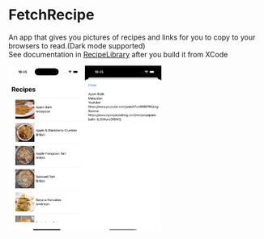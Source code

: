 # FetchRecipe
An app that gives you pictures of recipes and links for you to copy to your browsers to read.(Dark mode supported)<br>
See documentation in [RecipeLibrary](RecipeLibrary/Sources/RecipeLibrary/RecipeLibrary.docc) after you build it from XCode
<div style="display: flex; flex-direction: col;">
 <img class="img" src="RecipeLibrary/Sources/RecipeLibrary/RecipeLibrary.docc/Resources/List.png"  width=30% height=30% />
 <img class="img" src="RecipeLibrary/Sources/RecipeLibrary/RecipeLibrary.docc/Resources/Detail.png"  width=30% height=30%/>
</div>

